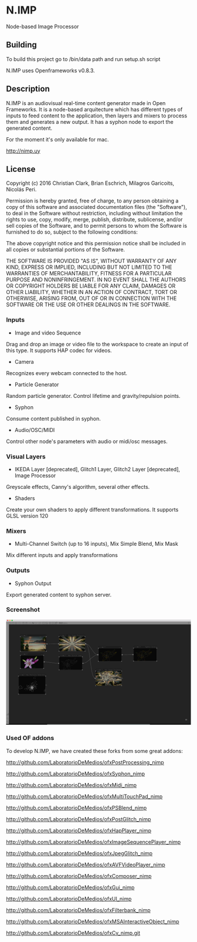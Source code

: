 N.IMP
=====

Node-based Image Processor

Building
---------------
To build this project go to /bin/data path and run setup.sh script

N.IMP uses Openframeworks v0.8.3.


Description
---------------
N.IMP is an audiovisual real-time content generator made in Open Frameworks. It is a node-based arquitecture which has different types of inputs to feed content to the application, then layers and mixers to process them and generates a new output. It has a syphon node to export the generated content.

For the moment it's only available for mac.

http://nimp.uy

License
---------------

Copyright (c) 2016 Christian Clark, Brian Eschrich, Milagros Garicoits, Nicolás Peri.

Permission is hereby granted, free of charge, to any person obtaining a copy of this software and associated documentation files (the "Software"), to deal in the Software without restriction, including without limitation the rights to use, copy, modify, merge, publish, distribute, sublicense, and/or sell copies of the Software, and to permit persons to whom the Software is furnished to do so, subject to the following conditions:

The above copyright notice and this permission notice shall be included in all copies or substantial portions of the Software.

THE SOFTWARE IS PROVIDED "AS IS", WITHOUT WARRANTY OF ANY KIND, EXPRESS OR IMPLIED, INCLUDING BUT NOT LIMITED TO THE WARRANTIES OF MERCHANTABILITY, FITNESS FOR A PARTICULAR PURPOSE AND NONINFRINGEMENT. IN NO EVENT SHALL THE AUTHORS OR COPYRIGHT HOLDERS BE LIABLE FOR ANY CLAIM, DAMAGES OR OTHER LIABILITY, WHETHER IN AN ACTION OF CONTRACT, TORT OR OTHERWISE, ARISING FROM, OUT OF OR IN CONNECTION WITH THE SOFTWARE OR THE USE OR OTHER DEALINGS IN THE SOFTWARE.

### Inputs

- Image and video Sequence

Drag and drop an image or video file to the workspace to create an input of this type. It supports HAP codec for videos.

- Camera

Recognizes every webcam connected to the host.

- Particle Generator

Random particle generator. Control lifetime and gravity/repulsion points.

- Syphon

Consume content published in syphon.

- Audio/OSC/MIDI

Control other node's parameters with audio or midi/osc messages.


### Visual Layers

- IKEDA Layer [deprecated], Glitch1 Layer, Glitch2 Layer [deprecated], Image Processor

Greyscale effects, Canny's algorithm, several other effects.

- Shaders

Create your own shaders to apply different transformations. It supports GLSL version 120


### Mixers

- Multi-Channel Switch (up to 16 inputs), Mix Simple Blend, Mix Mask

Mix different inputs and apply transformations


### Outputs

- Syphon Output

Export generated content to syphon server.



### Screenshot
![alt tag](/screenShot.png?raw=true "Demo")


### Used OF addons
To develop N.IMP, we have created these forks from some great addons:

http://github.com/LaboratorioDeMedios/ofxPostProcessing_nimp

http://github.com/LaboratorioDeMedios/ofxSyphon_nimp

http://github.com/LaboratorioDeMedios/ofxMidi_nimp

http://github.com/LaboratorioDeMedios/ofxMultiTouchPad_nimp

http://github.com/LaboratorioDeMedios/ofxPSBlend_nimp

http://github.com/LaboratorioDeMedios/ofxPostGlitch_nimp

http://github.com/LaboratorioDeMedios/ofxHapPlayer_nimp

http://github.com/LaboratorioDeMedios/ofxImageSequencePlayer_nimp

http://github.com/LaboratorioDeMedios/ofxJpegGlitch_nimp

http://github.com/LaboratorioDeMedios/ofxAVFVideoPlayer_nimp

http://github.com/LaboratorioDeMedios/ofxComposer_nimp

http://github.com/LaboratorioDeMedios/ofxGui_nimp

http://github.com/LaboratorioDeMedios/ofxUI_nimp

http://github.com/LaboratorioDeMedios/ofxFilterbank_nimp

http://github.com/LaboratorioDeMedios/ofxMSAInteractiveObject_nimp

http://github.com/LaboratorioDeMedios/ofxCv_nimp.git



